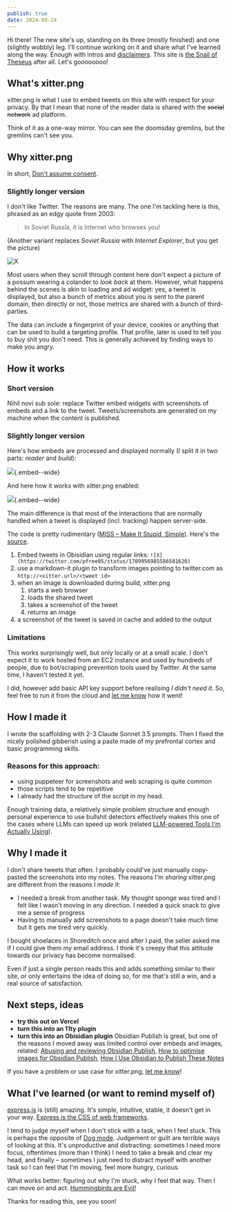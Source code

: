 ```yaml
---
publish: true
date: 2024-09-24
---
```

Hi there! The new site's up, standing on its three (mostly finished) and one (slightly wobbly) leg. I'll continue working on it and share what I've learned along the way. Enough with intros and [disclaimers](<../Disclaimer>). This site is [the Snail of Theseus](<../the Snail of Theseus>) after all. Let's goooooooo!

## What's xitter.png

xitter.png is what I use to embed tweets on this site with respect for your privacy. By that I mean that none of the reader data is shared with the ~~social network~~ ad platform. 

Think of it as a one-way mirror. You can see the doomsday gremlins, but the gremlins can't see you.

## Why xitter.png

In short, [Don't assume consent](<../Defaults Matter, Don't Assume Consent>).

### Slightly longer version

I don't like Twitter. The reasons are many. The one I'm tackling here is this, phrased as an edgy quote from 2003: 

> In Soviet Russia, it is Internet who browses you!

(Another variant replaces *Soviet Russia* with *Internet Explorer*, but you get the picture)

![X](https://twitter.com/PossumEveryHour/status/1834472079355187536)

Most users when they scroll through content here don't expect a picture of a possum wearing a colander to *look back* at them. However, what happens behind the scenes is akin to loading and ad widget: yes, a tweet is displayed, but also a bunch of metrics about you is sent to the parent domain, then directly or not, those metrics are shared with a bunch of third-parties. 

The data can include a fingerprint of your device, cookies or anything that can be used to build a targeting profile. That profile, later is used to tell you to buy shit you don't need. This is generally achieved by finding ways to make you angry. 

## How it works

### Short version

Nihil novi sub sole: replace Twitter embed widgets with screenshots of embeds and a link to the tweet. Tweets/screenshots are generated on my machine when the content is published.

### Slightly longer version

Here's how embeds are processed and displayed normally (I split it in two parts: *reader* and *build*):

![](Pasted%20image%2020240925172325.png){.embed--wide}

And here how it works with xitter.png enabled:

![](Pasted%20image%2020240925172333.png){.embed--wide}

The main difference is that most of the interactions that are normally handled when a tweet is displayed (incl. tracking) happen server-side.

The code is pretty rudimentary ([MISS – Make It Stupid, Simple](<../MISS – Make It Stupid, Simple>)). Here's the [source](https://github.com/paprikka/xitter.png/blob/main/main.js).

1. Embed tweets in Obisidian using regular links:
   `![X](https://twitter.com/pfree05/status/1709956985586581620)`
2. use a markdown-it plugin to transform images pointing to twitter.com as `http://<xitter.url>/<tweet id>`
3. when an image is downloaded during build, xitter.png
	1. starts a web browser
	2. loads the shared tweet
	3. takes a screenshot of the tweet
	4. returns an image
4. a screenshot of the tweet is saved in cache and added to the output

### Limitations

This works surprisingly well, but only locally or at a small scale. I don't expect it to work hosted from an EC2 instance and used by hundreds of people, due to bot/scraping prevention tools used by Twitter. At the same time, I haven't tested it yet. 

I did, however add basic API key support before realising *I didn't need it*. So, feel free to run it from the cloud and [let me know](mailto:hello@sonnet.io) how it went!

## How I made it

I wrote the scaffolding with 2-3 Claude Sonnet 3.5 prompts. Then I fixed the nicely polished gibberish using a paste made of my prefrontal cortex and basic programming skills.

### Reasons for this approach: 

- using puppeteer for screenshots and web scraping is quite common
- those scripts tend to be repetitive
- I already had the structure of the script in my head. 

Enough training data, a relatively simple problem structure and enough personal experience to use bullshit detectors effectively makes this one of the cases where LLMs can speed up work (related [LLM-powered Tools I'm Actually Using](<../LLM-powered Tools I'm Actually Using>)). 

## Why I made it

I don't share tweets that often. I probably could've just manually copy-pasted the screenshots into my notes. The reasons I'm *sharing* xitter.png are different from the reasons I *made* it:

- I needed a break from another task. My thought sponge was tired and I felt like I wasn't moving in any direction. I needed a quick snack to give me a sense of progress
- Having to manually add screenshots to a page doesn't take much time but it gets me tired very quickly.

I bought shoelaces in Shoreditch once and after I paid, the seller asked me if I could give them my email address. I think it's creepy that this attitude towards our privacy has become normalised. 

Even if just a single person reads this and adds something similar to their site, or only entertains the idea of doing so, for me that's still a win, and a real source of satisfaction.

## Next steps, ideas

- **try this out on Vercel**
- **turn this into an 11ty plugin**
- **turn this into an Obisidian plugin** 
  Obsidian Publish is great, but one of the reasons I moved away was limited control over embeds and images, related: [Abusing and reviewing Obsidian Publish](<../Abusing and reviewing Obsidian Publish>), [How to optimise images for Obsidian Publish](<../How to optimise images for Obsidian Publish>), [How I Use Obsidian to Publish These Notes](<../How I Use Obsidian to Publish These Notes>)

If you have a problem or use case for xitter.png, [let me know](mailto:hello@sonnet.io)!

## What I've learned (or want to remind myself of)

[express.js](https://expressjs.com) is (still) amazing. It's simple, intuitive, stable, it doesn't get in your way. [Express is the CSS of web frameworks](<../Express is the CSS of web frameworks>). 

I tend to judge myself when I don't stick with a task, when I feel stuck. This is perhaps the opposite of [Dog mode](<../Dog mode>). Judgement or guilt are terrible ways of looking at this. It's unproductive and distracting: sometimes I need more focus, oftentimes (more than I think) I need to take a break and clear my head, and finally – sometimes I just need to distract myself with another task so I can feel that I'm moving, feel more hungry, curious. 

What works better: figuring out why I'm stuck, why I feel that way. Then I can move on and act. [Hummingbirds are Evil!](https://sonnet.io/posts/hummingbirds/)

Thanks for reading this, see you soon!